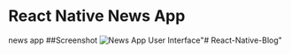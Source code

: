 # React Native News App
news app
##Screenshot
![News App User Interface](https://www.pradipdebnath.com/wp-content/uploads/2019/08/rn-newsApp-ui.png)"# React-Native-Blog" 
